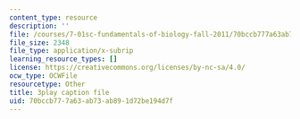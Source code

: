 ```yaml
---
content_type: resource
description: ''
file: /courses/7-01sc-fundamentals-of-biology-fall-2011/70bccb777a63ab73ab891d72be194d7f_zLGHH9Rwvlw.srt
file_size: 2348
file_type: application/x-subrip
learning_resource_types: []
license: https://creativecommons.org/licenses/by-nc-sa/4.0/
ocw_type: OCWFile
resourcetype: Other
title: 3play caption file
uid: 70bccb77-7a63-ab73-ab89-1d72be194d7f
---
```

